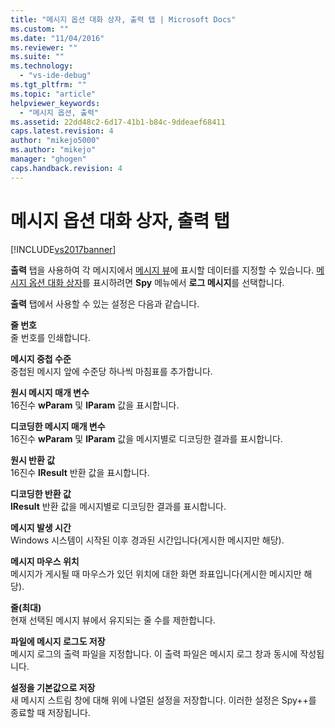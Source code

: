 ```yaml
---
title: "메시지 옵션 대화 상자, 출력 탭 | Microsoft Docs"
ms.custom: ""
ms.date: "11/04/2016"
ms.reviewer: ""
ms.suite: ""
ms.technology: 
  - "vs-ide-debug"
ms.tgt_pltfrm: ""
ms.topic: "article"
helpviewer_keywords: 
  - "메시지 옵션, 출력"
ms.assetid: 22dd48c2-6d17-41b1-b84c-9ddeaef68411
caps.latest.revision: 4
author: "mikejo5000"
ms.author: "mikejo"
manager: "ghogen"
caps.handback.revision: 4
---
```

# 메시지 옵션 대화 상자, 출력 탭
[!INCLUDE[vs2017banner](../code-quality/includes/vs2017banner.md)]

**출력** 탭을 사용하여 각 메시지에서 [메시지 뷰](../debugger/messages-view.md)에 표시할 데이터를 지정할 수 있습니다.  [메시지 옵션 대화 상자](../debugger/message-options-dialog-box.md)를 표시하려면 **Spy** 메뉴에서 **로그 메시지**를 선택합니다.  
  
 **출력** 탭에서 사용할 수 있는 설정은 다음과 같습니다.  
  
 **줄 번호**  
 줄 번호를 인쇄합니다.  
  
 **메시지 중첩 수준**  
 중첩된 메시지 앞에 수준당 하나씩 마침표를 추가합니다.  
  
 **원시 메시지 매개 변수**  
 16진수 **wParam** 및 **lParam** 값을 표시합니다.  
  
 **디코딩한 메시지 매개 변수**  
 16진수 **wParam** 및 **lParam** 값을 메시지별로 디코딩한 결과를 표시합니다.  
  
 **원시 반환 값**  
 16진수 **lResult** 반환 값을 표시합니다.  
  
 **디코딩한 반환 값**  
 **lResult** 반환 값을 메시지별로 디코딩한 결과를 표시합니다.  
  
 **메시지 발생 시간**  
 Windows 시스템이 시작된 이후 경과된 시간입니다\(게시한 메시지만 해당\).  
  
 **메시지 마우스 위치**  
 메시지가 게시될 때 마우스가 있던 위치에 대한 화면 좌표입니다\(게시한 메시지만 해당\).  
  
 **줄\(최대\)**  
 현재 선택된 메시지 뷰에서 유지되는 줄 수를 제한합니다.  
  
 **파일에 메시지 로그도 저장**  
 메시지 로그의 출력 파일을 지정합니다.  이 출력 파일은 메시지 로그 창과 동시에 작성됩니다.  
  
 **설정을 기본값으로 저장**  
 새 메시지 스트림 창에 대해 위에 나열된 설정을 저장합니다.  이러한 설정은 Spy\+\+를 종료할 때 저장됩니다.